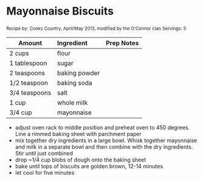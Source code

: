 # Mayonnaise Biscuits

<small>Recipe by: Cooks Country, April/May 2013, modified by the O'Connor clan</small>
<small>Servings: 5</small>

| Amount        | Ingredient    | Prep Notes |
| ------------- | :------------ | :--------- |
| 2 cups        | flour         |            |
| 1 tablespoon  | sugar         |            |
| 2 teaspoons   | baking powder |            |
| 1/2 teaspoon  | baking soda   |            |
| 3/4 teaspoons | salt          |            |
| 1 cup         | whole milk    |            |
| 3/4 cup       | mayonnaise    |            |

- adjust oven rack to middle position and preheat oven to 450 degrees. Line a rimmed baking sheet with parchment paper
- mix together dry ingredients in a large bowl. Whisk together mayonnaise and milk in a separate bowl and then combine with the dry ingredients. Stir until just combined
- drop ~1/4 cup blobs of dough onto the baking sheet
- bake until tops of biscuits are golden brown, 12-14 minutes
- let cool for five minutes
